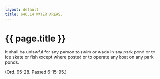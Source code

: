 ```yaml
---
layout: default 
title: 646.14 WATER AREAS.
---
```


{{ page.title }}
================

It shall be unlawful for any person to swim or wade in any park pond or
to ice skate or fish except where posted or to operate any boat on any
park ponds.

(Ord. 95-28. Passed 6-15-95.)
